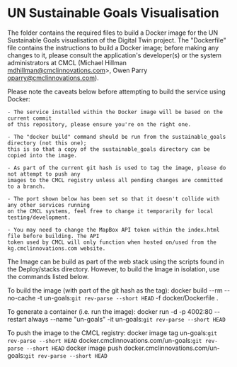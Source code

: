 # UN Sustainable Goals Visualisation

The folder contains the required files to build a Docker image for the UN Sustainable Goals visualisation of the Digital Twin project. The "Dockerfile" file contains the instructions to build a Docker image; before making any changes to it, please consult the application's developer(s) or the system administrators at CMCL (Michael Hillman mdhillman@cmclinnovations.com>, Owen Parry <oparry@cmclinnovations.com>).

Please note the caveats below before attempting to build the service using Docker:

	- The service installed within the Docker image will be based on the current commit 
	of this repository, please ensure you're on the right one.

	- The "docker build" command should be run from the sustainable_goals directory (not this one); 
	this is so that a copy of the sustainable_goals directory can be copied into the image.
	
	- As part of the current git hash is used to tag the image, please do not attempt to push any
	images to the CMCL registry unless all pending changes are committed to a branch. 
	
	- The port shown below has been set so that it doesn't collide with any other services running
	on the CMCL systems, feel free to change it temporarily for local testing/development.
	
	- You may need to change the MapBox API token within the index.html file before building. The API
	token used by CMCL will only function when hosted on/used from the kg.cmclinnovations.com website.
	
	
The Image can be build as part of the web stack using the scripts found in the Deploy/stacks directory. However, to build the Image in isolation, use the commands listed below.

To build the image (with part of the git hash as the tag):
	docker build --rm --no-cache -t un-goals:`git rev-parse --short HEAD` -f docker/Dockerfile .
	
To generate a container (i.e. run the image):
	docker run -d -p 4002:80 --restart always --name "un-goals" -it un-goals:`git rev-parse --short HEAD`
	
To push the image to the CMCL registry:
	docker image tag un-goals:`git rev-parse --short HEAD` docker.cmclinnovations.com/un-goals:`git rev-parse --short HEAD`
	docker image push docker.cmclinnovations.com/un-goals:`git rev-parse --short HEAD`
